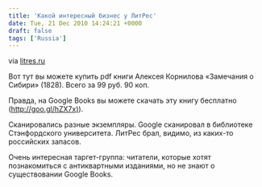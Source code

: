```yaml
---
title: 'Какой интересный бизнес у ЛитРес'
date: Tue, 21 Dec 2010 14:24:21 +0000
draft: false
tags: ['Russia']
---
```



via [litres.ru](http://www.litres.ru/pages/biblio_book/?art=347482#2010-12-20-17:02:55)

Вот тут вы можете купить pdf книги Алексея Корнилова «Замечания о Сибири» (1828). Всего за 99 руб. 90 коп.

Правда, на Google Books вы можете скачать эту книгу бесплатно ([http://goo.gl/hZX7x)](http://goo.gl/hZX7x)).

Сканировались разные экземпляры. Google сканировал в библиотеке Стэнфордского университета. ЛитРес брал, видимо, из каких-то российских запасов.

Очень интересная таргет-группа: читатели, которые хотят познакомиться с антиквартными изданиями, но не знают о существовании Google Books.